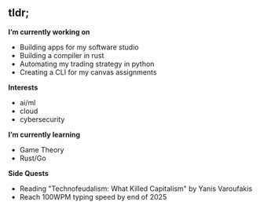 ## tldr;

**I’m currently working on** 
- Building apps for my software studio
- Building a compiler in rust
- Automating my trading strategy in python
- Creating a CLI for my canvas assignments

**Interests**
- ai/ml
- cloud
- cybersecurity

**I’m currently learning** 
- Game Theory
- Rust/Go

**Side Quests**
- Reading "Technofeudalism: What Killed Capitalism" by Yanis Varoufakis
- Reach 100WPM typing speed by end of 2025
